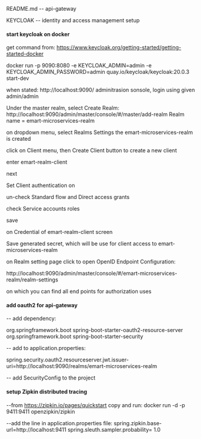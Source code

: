 README.md -- api-gateway

KEYCLOAK -- identity and access management setup

#### start keycloak on docker
get command from:
    https://www.keycloak.org/getting-started/getting-started-docker
    
docker run -p 9090:8080 -e KEYCLOAK_ADMIN=admin -e KEYCLOAK_ADMIN_PASSWORD=admin quay.io/keycloak/keycloak:20.0.3 start-dev

when stated:
http://localhost:9090/
adminitrasion sonsole, login using given admin/admin


Under the master realm, select Create Realm:
http://localhost:9090/admin/master/console/#/master/add-realm
Realm name = emart-microservices-realm

on dropdown menu, select Realms Settings
the emart-microservices-realm is created

click on Client menu, then Create Client button to create a new client

enter emart-realm-client

next

Set Client authentication on

un-check Standard flow and Direct access grants

check Service accounts roles  

save

on Credential of emart-realm-client screen

Save generated secret, which will be use for client access to emart-microservices-realm

on Realm setting page
click to open OpenID Endpoint Configuration:

http://localhost:9090/admin/master/console/#/emart-microservices-realm/realm-settings

on which you can find all end points for authorization uses

#### add oauth2 for api-gateway
-- add dependency:

<dependency>
	<groupId>org.springframework.boot</groupId>
	<artifactId>spring-boot-starter-oauth2-resource-server</artifactId>
</dependency>
<dependency>
	<groupId>org.springframework.boot</groupId>
	<artifactId>spring-boot-starter-security</artifactId>
</dependency> 
 
-- add to application.properties:

spring.security.oauth2.resourceserver.jwt.issuer-uri=http://localhost:9090/realms/emart-microservices-realm

-- add SecurityConfig to the project

#### setup Zipkin distributed tracing
 
--from https://zipkin.io/pages/quickstart copy and run:
docker run -d -p 9411:9411 openzipkin/zipkin 

--add the line in application.properties file:
spring.zipkin.base-url=http://localhost:9411
spring.sleuth.sampler.probability= 1.0









